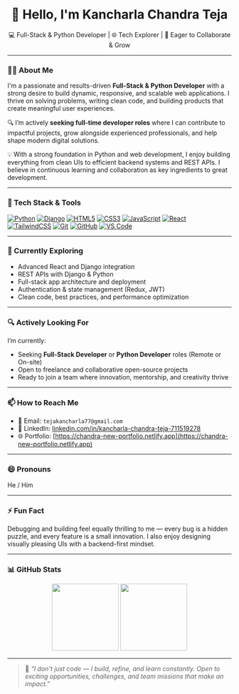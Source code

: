 <h1 align="center">👋 Hello, I'm Kancharla Chandra Teja</h1>

<p align="center">
💻 Full-Stack & Python Developer | 🌐 Tech Explorer | 🚀 Eager to Collaborate & Grow  
</p>

---

### 👨‍💻 About Me

I'm a passionate and results-driven **Full-Stack & Python Developer** with a strong desire to build dynamic, responsive, and scalable web applications. I thrive on solving problems, writing clean code, and building products that create meaningful user experiences.

🔍 I’m actively **seeking full-time developer roles** where I can contribute to impactful projects, grow alongside experienced professionals, and help shape modern digital solutions.

💡 With a strong foundation in Python and web development, I enjoy building everything from clean UIs to efficient backend systems and REST APIs. I believe in continuous learning and collaboration as key ingredients to great development.

---

### 🌱 Tech Stack & Tools

[![Python](https://img.shields.io/badge/Python-3776AB?style=for-the-badge&logo=python&logoColor=white)](https://www.python.org)
[![Django](https://img.shields.io/badge/Django-092e20?style=for-the-badge&logo=django&logoColor=white)](https://www.djangoproject.com)
[![HTML5](https://img.shields.io/badge/HTML5-e44d26?style=for-the-badge&logo=html5&logoColor=white)](https://developer.mozilla.org/en-US/docs/Web/HTML)
[![CSS3](https://img.shields.io/badge/CSS3-264de4?style=for-the-badge&logo=css3&logoColor=white)](https://developer.mozilla.org/en-US/docs/Web/CSS)
[![JavaScript](https://img.shields.io/badge/JavaScript-f7df1e?style=for-the-badge&logo=javascript&logoColor=black)](https://developer.mozilla.org/en-US/docs/Web/JavaScript)
[![React](https://img.shields.io/badge/React-20232a?style=for-the-badge&logo=react&logoColor=61dafb)](https://reactjs.org/)
[![TailwindCSS](https://img.shields.io/badge/TailwindCSS-38b2ac?style=for-the-badge&logo=tailwind-css&logoColor=white)](https://tailwindcss.com/)
[![Git](https://img.shields.io/badge/Git-F05032?style=for-the-badge&logo=git&logoColor=white)](https://git-scm.com/)
[![GitHub](https://img.shields.io/badge/GitHub-181717?style=for-the-badge&logo=github&logoColor=white)](https://github.com/)
[![VS Code](https://img.shields.io/badge/VSCode-007ACC?style=for-the-badge&logo=visual-studio-code&logoColor=white)](https://code.visualstudio.com/)


---

### 🧠 Currently Exploring

- Advanced React and Django integration
- REST APIs with Django & Python
- Full-stack app architecture and deployment
- Authentication & state management (Redux, JWT)
- Clean code, best practices, and performance optimization

---

### 🔍 Actively Looking For

I’m currently:
- Seeking **Full-Stack Developer** or **Python Developer** roles (Remote or On-site)
- Open to freelance and collaborative open-source projects
- Ready to join a team where innovation, mentorship, and creativity thrive

---

### 📫 How to Reach Me

- 📧 Email: `tejakancharla77@gmail.com`
- 💼 LinkedIn: [linkedin.com/in/kancharla-chandra-teja-711519278](https://www.linkedin.com/in/kancharla-chandra-teja-711519278)
- 🌐 Portfolio: [https://chandra-new-portfolio.netlify.app](https://chandra-new-portfolio.netlify.app)

---

### 😄 Pronouns

He / Him

---

### ⚡ Fun Fact

Debugging and building feel equally thrilling to me — every bug is a hidden puzzle, and every feature is a small innovation. I also enjoy designing visually pleasing UIs with a backend-first mindset.

---

### 📊 GitHub Stats

<p align="center">
  <img src="https://github-readme-stats.vercel.app/api?username=Codewithchandra123&show_icons=true&theme=radical" height="150" />
  <img src="https://github-readme-stats.vercel.app/api/top-langs/?username=Codewithchandra123&layout=compact&theme=radical" height="150" />
</p>

---

> 🌟 *“I don’t just code — I build, refine, and learn constantly. Open to exciting opportunities, challenges, and team missions that make an impact.”*

<!---
Codewithchandra123/Codewithchandra123 is a ✨ special ✨ repository because its `README.md` appears on your GitHub profile.
You can click the Preview link to take a look at your changes.
--->
